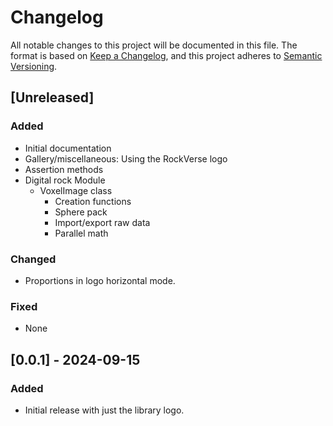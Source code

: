 # Changelog

All notable changes to this project will be documented in this file.
The format is based on [Keep a Changelog](https://keepachangelog.com/en/1.0.0/),
and this project adheres to [Semantic Versioning](https://semver.org/spec/v2.0.0.html).

## [Unreleased]
### Added
- Initial documentation
- Gallery/miscellaneous: Using the RockVerse logo
- Assertion methods
- Digital rock Module
    - VoxelImage class
        - Creation functions
        - Sphere pack
        - Import/export raw data
        - Parallel math

### Changed
- Proportions in logo horizontal mode.

### Fixed
- None

## [0.0.1] - 2024-09-15
### Added
- Initial release with just the library logo.
